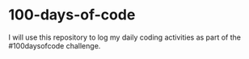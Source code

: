 # 100-days-of-code
I will use this repository to log my daily coding activities as part of the #100daysofcode challenge.
